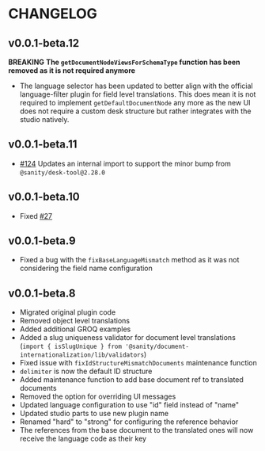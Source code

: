 # CHANGELOG

## v0.0.1-beta.12
**BREAKING**
**The `getDocumentNodeViewsForSchemaType` function has been removed as it is not required anymore**
* The language selector has been updated to better align with the official language-filter plugin for field level translations. This does mean it is not required to implement `getDefaultDocumentNode` any more as the new UI does not require a custom desk structure but rather integrates with the studio natively.

## v0.0.1-beta.11
* [#124](https://github.com/LiamMartens/sanity-plugin-intl-input/issues/124) Updates an internal import to support the minor bump from `@sanity/desk-tool@2.28.0`

## v0.0.1-beta.10
* Fixed [#27](https://github.com/sanity-io/document-internationalization/issues/27)

## v0.0.1-beta.9
* Fixed a bug with the `fixBaseLanguageMismatch` method as it was not considering the field name configuration

## v0.0.1-beta.8
* Migrated original plugin code
* Removed object level translations
* Added additional GROQ examples
* Added a slug uniqueness validator for document level translations (`import { isSlugUnique } from '@sanity/document-internationalization/lib/validators`)
* Fixed issue with `fixIdStructureMismatchDocuments` maintenance function
* `delimiter` is now the default ID structure
* Added maintenance function to add base document ref to translated documents
* Removed the option for overriding UI messages
* Updated language configuration to use "id" field instead of "name"
* Updated studio parts to use new plugin name
* Renamed "hard" to "strong" for configuring the reference behavior
* The references from the base document to the translated ones will now receive the language code as their key